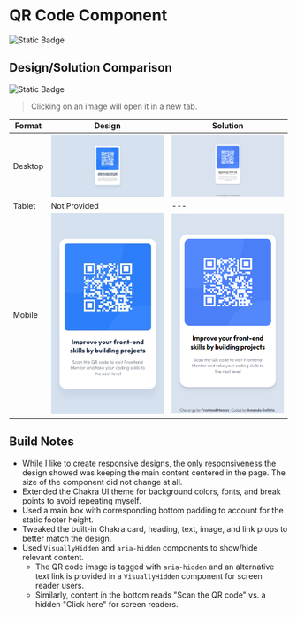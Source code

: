 # QR Code Component

![Static Badge](https://img.shields.io/badge/View_Live_Implementation-seagreen?style=for-the-badge&link=frontendmentor-qr-code-component.toolsareplit.repl.co)

## Design/Solution Comparison
![Static Badge](https://img.shields.io/badge/Frontend_Mentor_Challenge-dodgerblue?style=for-the-badge&link=https%3A%2F%2Fwww.frontendmentor.io%2Fchallenges%2Fqr-code-component-iux_sIO_H)


> Clicking on an image will open it in a new tab.

|Format | Design                                                                                                                                                                                        | Solution                                                                                                                                                                                  |
| --- |-----------------------------------------------------------------------------------------------------------------------------------------------------------------------------------------------|-------------------------------------------------------------------------------------------------------------------------------------------------------------------------------------------|
|Desktop| <img src="/newbie/qr-code-component/design/desktop-design.jpg" width="375px" href="/newbie/qr-code-component/design/desktop-design.jpg" target="_blank">                                      | <img src="/newbie/qr-code-component/solution/ag-solution-desktop.png" width="375px" href="/newbie/qr-code-component/solution/ag-solution-desktop.png" target="_blank">                    |
|Tablet| Not Provided                                                                                                                                                                                  | ---                                                                                                                                                                                       |
|Mobile| <img src="/newbie/qr-code-component/design/mobile-design.jpg" alt="Mobile Design" width="375px" alt="Mobile Design" href="/newbie/qr-code-component/design/mobile-design.jpg" target="_blank"> | <img src="/newbie/qr-code-component/solution/ag-solution-mobile.png" alt="Mobile Solution" width="375px" href="/newbie/qr-code-component/solution/ag-solution-mobile.png" target="_blank"> |

## Build Notes
* While I like to create responsive designs, the only responsiveness the design showed was keeping the main content centered in the page. The size of the component did not change at all.
* Extended the Chakra UI theme for background colors, fonts, and break points to avoid repeating myself.
* Used a main box with corresponding bottom padding to account for the static footer height.
* Tweaked the built-in Chakra card, heading, text, image, and link props to better match the design.
* Used `VisuallyHidden` and `aria-hidden` components to show/hide relevant content. 
  * The QR code image is tagged with `aria-hidden` and an alternative text link is provided in a `VisuallyHidden` component for screen reader users. 
  * Similarly, content in the bottom reads "Scan the QR code" vs. a hidden "Click here" for screen readers.